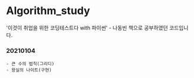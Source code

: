 # Algorithm_study
'이것이 취업을 위한 코딩테스트다 with 파이썬' - 나동빈 책으로 공부하였던 코드입니다.
### 20210104
``` 
- 큰 수의 법칙(그리디)
- 왕실의 나이트(구현)
```
